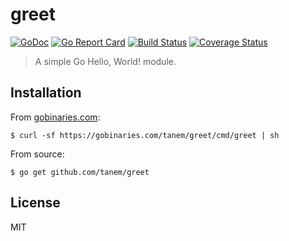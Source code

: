 # greet

[![GoDoc](https://img.shields.io/badge/godoc-reference-5875b0?style=flat-square)](https://godoc.org/github.com/tanem/greet)
[![Go Report Card](https://goreportcard.com/badge/github.com/tanem/greet?style=flat-square)](https://goreportcard.com/report/github.com/tanem/greet)
[![Build Status](https://img.shields.io/travis/tanem/greet/master.svg?style=flat-square)](https://travis-ci.org/tanem/greet)
[![Coverage Status](https://img.shields.io/codecov/c/github/tanem/greet.svg?style=flat-square)](https://codecov.io/gh/tanem/greet)

> A simple Go Hello, World! module.

## Installation

From [gobinaries.com](https://gobinaries.com):

```
$ curl -sf https://gobinaries.com/tanem/greet/cmd/greet | sh
```

From source:

```
$ go get github.com/tanem/greet
```

## License

MIT